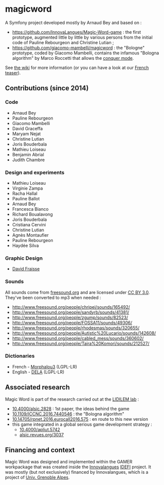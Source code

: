 magicword
=========

A Symfony project developed mostly by Arnaud Bey and based on :
* https://github.com/InnovaLangues/Magic-Word-game : the first prototype, augmented little by little by various persons from the initial code of Pauline Rebourgeon and Christine Lutian ;
* https://github.com/giacomo-mambelli/magicword : the "Bologne" prototype, coded by Giacomo Mambelli, contains the infamous "Bologna algorithm" by Marco Roccetti that allows the [conquer mode](https://github.com/InnovaLangues/MagicWord/wiki/Conquer).

See [the wiki](https://github.com/InnovaLangues/MagicWord/wiki) for more information (or you can have a look at our [French teaser](https://vimeo.com/216809745)).

Contributions (since 2014)
------------
### Code
* Arnaud Bey
* Pauline Rebourgeon
* Giacomo Mambelli
* David Graceffa
* Maryam Nejat
* Christine Lutian
* Joris Bouderbala
* Mathieu Loiseau
* Benjamin Abrial
* Judith Chambre

### Design and experiments
* Mathieu Loiseau
* Virginie Zampa
* Racha Hallal
* Pauline Ballot
* Arnaud Bey
* Francesca Bianco
* Richard Boualavong
* Joris Bouderbala
* Cristiana Cervini
* Christine Lutian
* Agnès Montaufier
* Pauline Rebourgeon
* Haydée Silva

### Graphic Design
* [David Fraisse](http://www.davidfraisse.com)

### Sounds
All sounds come from [freesound.org](http://www.freesound.org/) and are licensed under [CC BY 3.0](https://creativecommons.org/licenses/by/3.0/). They've been converted to mp3 when needed :
* http://www.freesound.org/people/chripei/sounds/165492/
* http://www.freesound.org/people/sandyrb/sounds/41381/
* http://www.freesound.org/people/zgump/sounds/82523/
* http://www.freesound.org/people/FOSSA11/sounds/49306/
* http://www.freesound.org/people/rhodesmas/sounds/320655/
* http://www.freesound.org/people/Autistic%20Lucario/sounds/142608/
* http://www.freesound.org/people/cabled_mess/sounds/360602/
* http://www.freesound.org/people/Taira%20Komori/sounds/212527/

### Dictionaries
* French - [Morphalou3](https://repository.ortolang.fr/api/content/morphalou/2/LISEZ_MOI.html#idp37270384) (LGPL-LR)
* English - [DELA](http://infolingu.univ-mlv.fr/DonneesLinguistiques/Dictionnaires/telechargement.html) (LGPL-LR)

Associated research
-------------------
Magic Word is part of the research carried out at the [LIDILEM lab](http://lidilem.u-grenoble3.fr) :
* [10.4000/alsic.2828](http://dx.doi.org/10.4000/alsic.2828) : 1st paper, the ideas behind the game
* [10.1109/ICCNC.2016.7440546](http://sci-hub.cc/10.1109/ICCNC.2016.7440546) : the "Bologna algorithm"
* [10.14705/rpnet.2016.eurocall2016.575](https://halshs.archives-ouvertes.fr/halshs-01422328) : en route to this new version
* this game integrated in a global serious game development strategy :
  * [10.4000/apliut.5742](http://dx.doi.org/10.4000/apliut.5742)
  * [alsic.revues.org/3037](https://alsic.revues.org/3037)

Financing and context
---------------------
Magic Word was designed and implemented within the GAMER workpackage that was created inside the [Innovalangues](http://innovalangues.fr/realisations/ressources-ludiques/) [IDEFI](http://www.agence-nationale-recherche.fr/investissements-d-avenir/appels-a-projets/2011/initiatives-dexcellence-en-formations-innovantes-idefi/) project. It was mostly (but not exclusively) financed by Innovalangues, which is a project of [Univ. Grenoble Alpes](http://univ-grenoble-alpes.fr).
